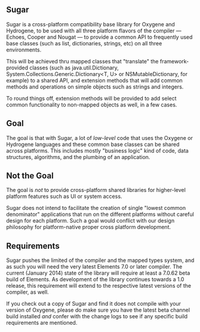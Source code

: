 ## Sugar

Sugar is a cross-platform compatibility base library for Oxygene and Hydrogene, to be used with all three platform flavors of the compiler — Echoes, Cooper and Nougat — to provide a common API to frequently used base classes (such as list, dictionaries, strings, etc) on all three environments.

This will be achieved thru mapped classes that "translate" the framework-provided classes (such as java.util.Dictionary, System.Collections.Generic.Dictionary&lt;T, U> or NSMutableDictionary, for example) to a shared API, and extension methods that will add common methods and operations on simple objects such as strings and integers. 

To round things off, extension methods will be provided to add select common functionality to non-mapped objects as well, in a few cases.

## Goal

The goal is that with Sugar, a lot of _low-level_ code that uses the Oxygene or Hydrogene languages and these common base classes can be shared across platforms. This includes mostly "business logic" kind of code, data structures, algorithms, and the plumbing of an application.

## Not the Goal

The goal is *not* to provide cross-platform shared libraries for higher-level platform features such as UI or system access.

Sugar does not intend to facilitate the creation of single "lowest common denominator" applications that run on the different platforms without careful design for each platform. Such a goal would conflict with our design philosophy for platform-native proper cross platform development.

## Requirements

Sugar pushes the limited of the compiler and the mapped types system, and as such you will need the very latest Elements 7.0 or later compiler. The current (January 2014) state of the library will require at least a 7.0.62 beta build of Elements. As development of the library continues towards a 1.0 release, this requirement will extend to the respective latest versions of the compiler, as well.

If you check out a copy of Sugar and find it does not compile with your version of Oxygene, please do make sure you have the latest beta channel build installed *and* confer with the change logs to see if any specific build requirements are mentioned.
